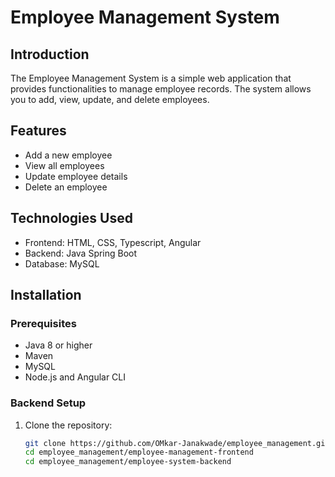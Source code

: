 # Employee Management System

## Introduction
The Employee Management System is a simple web application that provides functionalities to manage employee records. The system allows you to add, view, update, and delete employees.

## Features
- Add a new employee
- View all employees
- Update employee details
- Delete an employee

## Technologies Used
- Frontend: HTML, CSS, Typescript, Angular
- Backend: Java Spring Boot
- Database: MySQL

## Installation

### Prerequisites
- Java 8 or higher
- Maven
- MySQL
- Node.js and Angular CLI

### Backend Setup
1. Clone the repository:
   ```sh
   git clone https://github.com/OMkar-Janakwade/employee_management.git
   cd employee_management/employee-management-frontend
   cd employee_management/employee-system-backend
